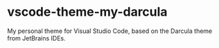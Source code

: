 # vscode-theme-my-darcula
My personal theme for Visual Studio Code, based on the Darcula theme from JetBrains IDEs.
